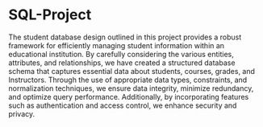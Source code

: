 # SQL-Project
The student database design outlined in this project provides a
robust framework for efficiently managing student information
within an educational institution. By carefully considering the
various entities, attributes, and relationships, we have created a
structured database schema that captures essential data about
students, courses, grades, and Instructors. Through the use of
appropriate data types, constraints, and normalization techniques,
we ensure data integrity, minimize redundancy, and optimize query
performance. Additionally, by incorporating features such as
authentication and access control, we enhance security and privacy.
